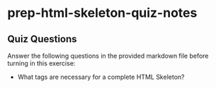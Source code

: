 # prep-html-skeleton-quiz-notes

## Quiz Questions

Answer the following questions in the provided markdown file before turning in this exercise:

- What tags are necessary for a complete HTML Skeleton?
<!DOCTYPE html> <html> <head> <title> <body> <h1> <p>
- What type of content belongs within the `<head>` of an HTML document?
meta information about the HTML page
- What type of content belongs within the `<body>` of an HTML document?
all visible contents like headings, paragraphs, images, hyperlinks, tables, images, etc
- Where must the `DOCTYPE` declaration appear in a valid HTML document?
at the top of the page before any HTML tags

## Notes

All student notes should be written here.

How to write `Code Examples` in markdown

for JS:

```javascript
const data = 'Howdy';
```

for HTML:

```html
<div>
  <p>This is text content</p>
</div>
```

for CSS:

```css
div {
  width: 100%;
}
```
